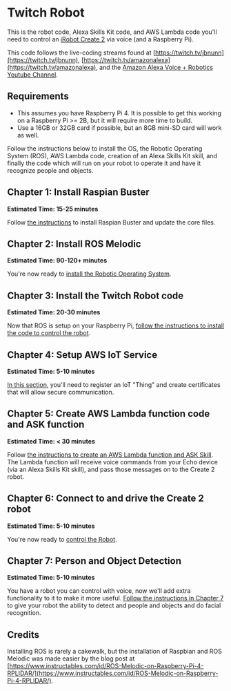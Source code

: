 # Twitch Robot

This is the robot code, Alexa Skills Kit code, and AWS Lambda code you'll need to control an [iRobot Create 2](https://www.irobot.com/about-irobot/stem/create-2) via voice (and a Raspberry Pi).

This code follows the live-coding streams found at [https://twitch.tv/jbnunn](https://twitch.tv/jbnunn), [https://twitch.tv/amazonalexa](https://twitch.tv/amazonalexa), and the [Amazon Alexa Voice + Robotics Youtube Channel](https://www.youtube.com/playlist?list=PL2KJmkHeYQTNKbeNmYxs-CY3AhPJcl61U).

## Requirements

* This assumes you have Raspberry Pi 4. It is possible to get this working on a Raspberry Pi >= 2B, but it will require more time to build. 
* Use a 16GB or 32GB card if possible, but an 8GB mini-SD card will work as well.

Follow the instructions below to install the OS, the Robotic Operating System (ROS), AWS Lambda code, creation of an Alexa Skills Kit skill, and finally the code which will run on your robot to operate it and have it recognize people and objects.

## Chapter 1: Install Raspian Buster

**Estimated Time: 15-25 minutes**

Follow [the instructions](./Chapter1-Raspbian.md) to install Raspian Buster and update the core files. 

## Chapter 2: Install ROS Melodic

**Estimated Time: 90-120+ minutes**

You're now ready to [install the Robotic Operating System](./Chapter2-ROS.md). 

## Chapter 3: Install the Twitch Robot code

**Estimated Time: 20-30 minutes**

Now that ROS is setup on your Raspberry Pi, [follow the instructions to install the code to control the robot](./Chapter3-RobotCode.md). 

## Chapter 4: Setup AWS IoT Service

**Estimated Time: 5-10 minutes**

[In this section](./Chapter4-IoT), you'll need to register an IoT "Thing" and create certificates that will allow secure communication.

## Chapter 5: Create AWS Lambda function code and ASK function

**Estimated Time: < 30 minutes**

Follow [the instructions to create an AWS Lambda function and ASK Skill](./Chapter5-Lambda-ASK.md). The Lambda function will receive voice commands from your Echo device (via an Alexa Skills Kit skill), and pass those messages on to the Create 2 robot. 

## Chapter 6: Connect to and drive the Create 2 robot

**Estimated Time: 5-10 minutes**

You're now ready to [control the Robot](./Chapter6-Control.md). 

## Chapter 7: Person and Object Detection

**Estimated Time: 5-10 minutes**

You have a robot you can control with voice, now we'll add extra functionality to it to make it more useful. [Follow the instructions in Chapter 7](./Chapter7-Person-Object-Detection.md) to give your robot the ability to detect and people and objects and do facial recognition.

## Credits

Installing ROS is rarely a cakewalk, but the installation of Raspbian and ROS Melodic was made easier by the blog post at [https://www.instructables.com/id/ROS-Melodic-on-Raspberry-Pi-4-RPLIDAR/](https://www.instructables.com/id/ROS-Melodic-on-Raspberry-Pi-4-RPLIDAR/).

